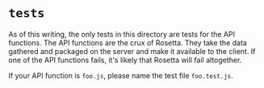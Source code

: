 # `tests`

As of this writing, the only tests in this directory are tests for the API functions. The API functions are the crux of
Rosetta. They take the data gathered and packaged on the server and make it available to the client. If one of the API
functions fails, it's likely that Rosetta will fail altogether.

If your API function is `foo.js`, please name the test file `foo.test.js`.